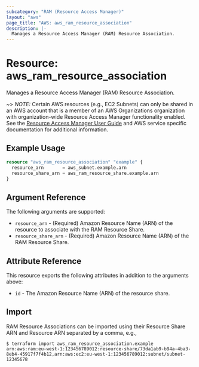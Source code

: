 ```yaml
---
subcategory: "RAM (Resource Access Manager)"
layout: "aws"
page_title: "AWS: aws_ram_resource_association"
description: |-
  Manages a Resource Access Manager (RAM) Resource Association.
---
```


# Resource: aws_ram_resource_association

Manages a Resource Access Manager (RAM) Resource Association.

~> *NOTE:* Certain AWS resources (e.g., EC2 Subnets) can only be shared in an AWS account that is a member of an AWS Organizations organization with organization-wide Resource Access Manager functionality enabled. See the [Resource Access Manager User Guide](https://docs.aws.amazon.com/ram/latest/userguide/what-is.html) and AWS service specific documentation for additional information.

## Example Usage

```terraform
resource "aws_ram_resource_association" "example" {
  resource_arn       = aws_subnet.example.arn
  resource_share_arn = aws_ram_resource_share.example.arn
}
```

## Argument Reference

The following arguments are supported:

* `resource_arn` - (Required) Amazon Resource Name (ARN) of the resource to associate with the RAM Resource Share.
* `resource_share_arn` - (Required) Amazon Resource Name (ARN) of the RAM Resource Share.

## Attribute Reference

This resource exports the following attributes in addition to the arguments above:

* `id` - The Amazon Resource Name (ARN) of the resource share.

## Import

RAM Resource Associations can be imported using their Resource Share ARN and Resource ARN separated by a comma, e.g.,

```
$ terraform import aws_ram_resource_association.example arn:aws:ram:eu-west-1:123456789012:resource-share/73da1ab9-b94a-4ba3-8eb4-45917f7f4b12,arn:aws:ec2:eu-west-1:123456789012:subnet/subnet-12345678
```
